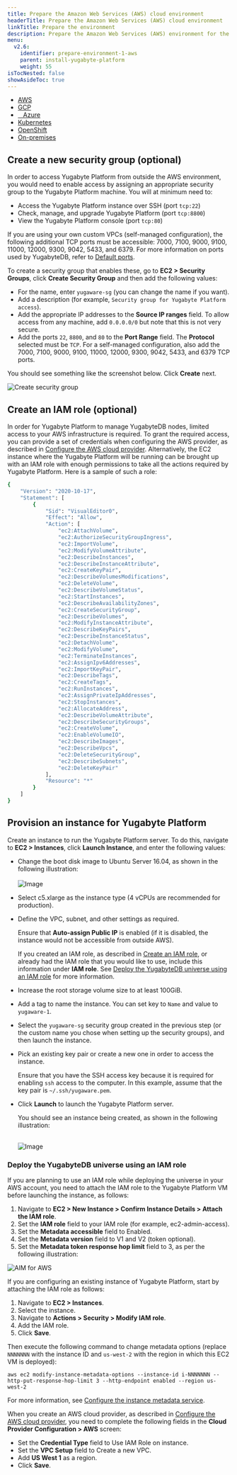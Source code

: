 ```yaml
---
title: Prepare the Amazon Web Services (AWS) cloud environment
headerTitle: Prepare the Amazon Web Services (AWS) cloud environment
linkTitle: Prepare the environment
description: Prepare the Amazon Web Services (AWS) environment for the Yugabyte Platform.
menu:
  v2.6:
    identifier: prepare-environment-1-aws
    parent: install-yugabyte-platform
    weight: 55
isTocNested: false
showAsideToc: true
---
```


<ul class="nav nav-tabs-alt nav-tabs-yb">

  <li>
    <a href="/preview/yugabyte-platform/install-yugabyte-platform/prepare-environment/aws" class="nav-link active">
      <i class="fab fa-aws" aria-hidden="true"></i>
      AWS
    </a>
  </li>

  <li>
    <a href="/preview/yugabyte-platform/install-yugabyte-platform/prepare-environment/gcp" class="nav-link">
       <i class="fab fa-google" aria-hidden="true"></i>
      GCP
    </a>
  </li>

  <li>
    <a href="/preview/yugabyte-platform/install-yugabyte-platform/prepare-environment/azure" class="nav-link">
      <i class="icon-azure" aria-hidden="true"></i>
      &nbsp;&nbsp; Azure
    </a>
  </li>

  <li>
    <a href="/preview/yugabyte-platform/install-yugabyte-platform/prepare-environment/kubernetes" class="nav-link">
      <i class="fas fa-cubes" aria-hidden="true"></i>
      Kubernetes
    </a>
  </li>

<li>
    <a href="/preview/yugabyte-platform/install-yugabyte-platform/prepare-environment/openshift" class="nav-link">
      <i class="fas fa-cubes" aria-hidden="true"></i>
      OpenShift
    </a>
 </li>

  <li>
    <a href="/preview/yugabyte-platform/install-yugabyte-platform/prepare-environment/on-premises" class="nav-link">
      <i class="fas fa-building" aria-hidden="true"></i>
      On-premises
    </a>
  </li>

</ul>

## Create a new security group (optional)

In order to access Yugabyte Platform from outside the AWS environment, you would need to enable access by assigning an appropriate security group to the Yugabyte Platform machine. You will at minimum need to:

- Access the Yugabyte Platform instance over SSH (port `tcp:22`)
- Check, manage, and upgrade Yugabyte Platform (port `tcp:8800`)
- View the Yugabyte Platform console (port `tcp:80`)

If you are using your own custom VPCs (self-managed configuration), the following additional TCP ports must be accessible: 7000, 7100, 9000, 9100, 11000, 12000, 9300, 9042, 5433, and 6379. For more information on ports used by YugabyteDB, refer to [Default ports](../../../../reference/configuration/default-ports).

To create a security group that enables these, go to **EC2 > Security Groups**, click **Create Security Group** and then add the following values:

- For the name, enter `yugaware-sg` (you can change the name if you want).
- Add a description (for example, `Security group for Yugabyte Platform access`).
- Add the appropriate IP addresses to the **Source IP ranges** field. To allow access from any machine, add `0.0.0.0/0` but note that this is not very secure.
- Add the ports `22`, `8800`, and `80` to the **Port Range** field. The **Protocol** selected must be `TCP`. For a self-managed configuration, also add the 7000, 7100, 9000, 9100, 11000, 12000, 9300, 9042, 5433, and 6379 TCP ports.

You should see something like the screenshot below. Click **Create** next.

![Create security group](/images/ee/aws-setup/yugaware-aws-create-sg.png)

## Create an IAM role (optional)

In order for Yugabyte Platform to manage YugabyteDB nodes, limited access to your AWS infrastructure is required. To grant the required access, you can provide a set of credentials when configuring the AWS provider, as described in [Configure the AWS cloud provider](../../../configure-yugabyte-platform/set-up-cloud-provider/aws). Alternatively, the EC2 instance where the Yugabyte Platform will be running can be brought up with an IAM role with enough permissions to take all the actions required by Yugabyte Platform. Here is a sample of such a role:

```sh
{
    "Version": "2020-10-17",
    "Statement": [
        {
            "Sid": "VisualEditor0",
            "Effect": "Allow",
            "Action": [
                "ec2:AttachVolume",
                "ec2:AuthorizeSecurityGroupIngress",
                "ec2:ImportVolume",
                "ec2:ModifyVolumeAttribute",
                "ec2:DescribeInstances",
                "ec2:DescribeInstanceAttribute",
                "ec2:CreateKeyPair",
                "ec2:DescribeVolumesModifications",
                "ec2:DeleteVolume",
                "ec2:DescribeVolumeStatus",
                "ec2:StartInstances",
                "ec2:DescribeAvailabilityZones",
                "ec2:CreateSecurityGroup",
                "ec2:DescribeVolumes",
                "ec2:ModifyInstanceAttribute",
                "ec2:DescribeKeyPairs",
                "ec2:DescribeInstanceStatus",
                "ec2:DetachVolume",
                "ec2:ModifyVolume",
                "ec2:TerminateInstances",
                "ec2:AssignIpv6Addresses",
                "ec2:ImportKeyPair",
                "ec2:DescribeTags",
                "ec2:CreateTags",
                "ec2:RunInstances",
                "ec2:AssignPrivateIpAddresses",
                "ec2:StopInstances",
                "ec2:AllocateAddress",
                "ec2:DescribeVolumeAttribute",
                "ec2:DescribeSecurityGroups",
                "ec2:CreateVolume",
                "ec2:EnableVolumeIO",
                "ec2:DescribeImages",
                "ec2:DescribeVpcs",
                "ec2:DeleteSecurityGroup",
                "ec2:DescribeSubnets",
                "ec2:DeleteKeyPair"
            ],
            "Resource": "*"
        }
    ]
}
```

## Provision an instance for Yugabyte Platform

Create an instance to run the Yugabyte Platform server. To do this, navigate to **EC2 > Instances**, click **Launch Instance**, and enter the following values:

- Change the boot disk image to Ubuntu Server 16.04, as shown in the following illustration: <br><br>
![Image](/images/ee/aws-setup/yugaware-create-instance-os.png)

- Select c5.xlarge as the instance type (4 vCPUs are recommended for production).

- Define the VPC, subnet, and other settings as required.

  Ensure that **Auto-assign Public IP** is enabled (if it is disabled, the instance would not be accessible from outside AWS).

  If you created an IAM role, as described in [Create an IAM role](#create-an-iam-role-(optional)), or already had the IAM role that you would like to use, include this information under **IAM role**. See [Deploy the YugabyteDB universe using an IAM role](#deploy-the-yugabytedb-universe-using-an-iam-role) for more information.

- Increase the root storage volume size to at least 100GiB.

- Add a tag to name the instance. You can set key to `Name` and value to `yugaware-1`.

- Select the `yugaware-sg` security group created in the previous step (or the custom name you chose when setting up the security groups), and then launch the instance.

- Pick an existing key pair or create a new one in order to access the instance.

  Ensure that you have the SSH access key because it is required for enabling `ssh` access to the computer. In this example, assume that the key pair is `~/.ssh/yugaware.pem`.

- Click **Launch** to launch the Yugabyte Platform server.

  You should see an instance being created, as shown in the following illustration:<br><br>

  ![Image](/images/ee/aws-setup/yugaware-machine-creation.png)

### Deploy the YugabyteDB universe using an IAM role

If you are planning to use an IAM role while deploying the universe in your AWS account, you need to attach the IAM role to the Yugabyte Platform VM before launching the instance, as follows:

1. Navigate to **EC2 > New Instance > Confirm Instance Details > Attach the IAM role**.
2. Set the **IAM role** field to your IAM role (for example, ec2-admin-access).
3. Set the **Metadata accessible** field to Enabled.
4. Set the **Metadata version** field to V1 and V2 (token optional).
5. Set the **Metadata token response hop limit** field to 3, as per the following illustration:

  ![AIM for AWS](/images/ee/aws-setup/iam-for-aws.png)

If you are configuring an existing instance of Yugabyte Platform, start by attaching the IAM role as follows:

1. Navigate to **EC2 > Instances**.
2. Select the instance.
3. Navigate to **Actions > Security > Modify IAM role**.
4. Add the IAM role.
5. Click **Save**.

Then execute the following command to change metadata options (replace `NNNNNNN` with the instance ID and `us-west-2` with the region in which this EC2 VM is deployed):

```shell
aws ec2 modify-instance-metadata-options --instance-id i-NNNNNNN --http-put-response-hop-limit 3 --http-endpoint enabled --region us-west-2
```

For more information, see [Configure the instance metadata service](https://docs.aws.amazon.com/AWSEC2/latest/UserGuide/configuring-instance-metadata-service.html).

When you create an AWS cloud provider, as described in [Configure the AWS cloud provider](../../../configure-yugabyte-platform/set-up-cloud-provider/aws), you need to  complete the following fields in the **Cloud Provider Configuration > AWS** screen:

- Set the **Credential Type** field to Use IAM Role on instance.
- Set the **VPC Setup** field to Create a new VPC.
- Add **US West 1** as a region.
- Click **Save**.
